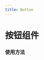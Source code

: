 ```yaml
---
title: Button
---
```

# 按钮组件

### 使用方法
<!-- <ClientOnly> -->
  <demoButton></demoButton>
<!-- </ClientOnly> -->

